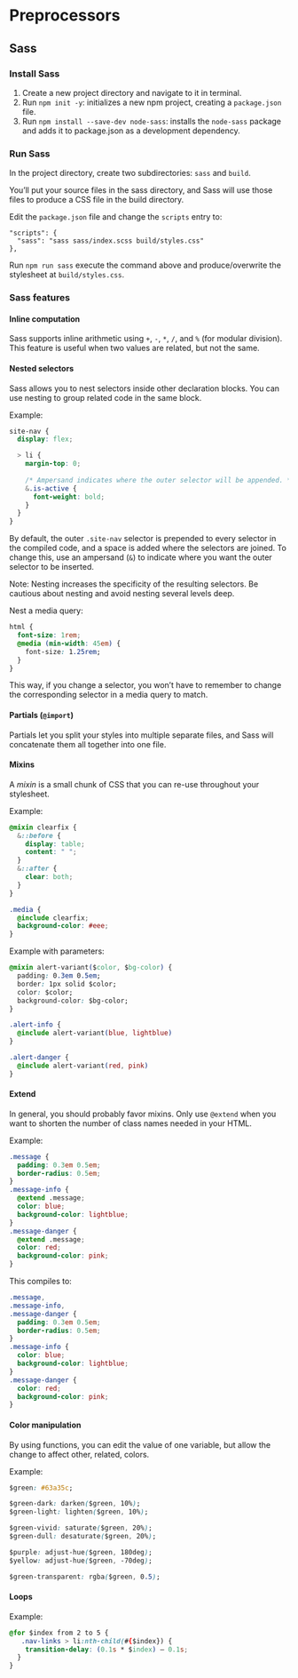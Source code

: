 # Preprocessors

## Sass

### Install Sass

1. Create a new project directory and navigate to it in terminal.
2. Run `npm init -y`: initializes a new npm project, creating a `package.json` file.
3. Run `npm install --save-dev node-sass`: installs the `node-sass` package and adds it to package.json as a development dependency.

### Run Sass

In the project directory, create two subdirectories: `sass` and `build`.

You’ll put your source files in the sass directory, and Sass will use those files to produce a CSS file in the build directory.

Edit the `package.json` file and change the `scripts` entry to:

```
"scripts": {
  "sass": "sass sass/index.scss build/styles.css"
},
```

Run `npm run sass` execute the command above and produce/overwrite the stylesheet at `build/styles.css`.

### Sass features

#### Inline computation

Sass supports inline arithmetic using `+`, `-`, `*`, `/`, and `%` (for modular division). This feature is useful when two values are related, but not the same.

#### Nested selectors

Sass allows you to nest selectors inside other declaration blocks. You can use nesting to group related code in the same block.

Example:

```css
site-nav {
  display: flex;

  > li {
    margin-top: 0;
    
    /* Ampersand indicates where the outer selector will be appended. */
    &.is-active {
      font-weight: bold;
    }
  }
}
```

By default, the outer `.site-nav` selector is prepended to every selector in the compiled code, and a space is added where the selectors are joined. To change this, use an ampersand (`&`) to indicate where you want the outer selector to be inserted.

Note: Nesting increases the specificity of the resulting selectors. Be cautious about nesting and avoid nesting several levels deep.

Nest a media query:

```css
html {
  font-size: 1rem;
  @media (min-width: 45em) {
    font-size: 1.25rem;
  }
}
```

This way, if you change a selector, you won’t have to remember to change the corresponding selector in a media query to match.

#### Partials (`@import`)

Partials let you split your styles into multiple separate files, and Sass will concatenate them all together into one file.

#### Mixins

A *mixin* is a small chunk of CSS that you can re-use throughout your stylesheet.

Example:

```css
@mixin clearfix {
  &::before {
    display: table;
    content: " ";
  }
  &::after {
    clear: both;
  }
}

.media {
  @include clearfix;
  background-color: #eee;
}
```

Example with parameters:

```css
@mixin alert-variant($color, $bg-color) {
  padding: 0.3em 0.5em;
  border: 1px solid $color;
  color: $color;
  background-color: $bg-color;
}

.alert-info {
  @include alert-variant(blue, lightblue)
}

.alert-danger {
  @include alert-variant(red, pink)
}
```

#### Extend

In general, you should probably favor mixins. Only use `@extend` when you want to shorten the number of class names needed in your HTML.

Example:

```css
.message {
  padding: 0.3em 0.5em;
  border-radius: 0.5em;
}
.message-info {
  @extend .message;
  color: blue;
  background-color: lightblue;
}
.message-danger {
  @extend .message;
  color: red;
  background-color: pink;
}
```

This compiles to:

```css
.message,
.message-info,
.message-danger {
  padding: 0.3em 0.5em;
  border-radius: 0.5em;
}
.message-info {
  color: blue;
  background-color: lightblue;
}
.message-danger {
  color: red;
  background-color: pink;
}
```

#### Color manipulation

By using functions, you can edit the value of one variable, but allow the change to affect other, related, colors.

Example:

```css
$green: #63a35c;

$green-dark: darken($green, 10%);
$green-light: lighten($green, 10%);

$green-vivid: saturate($green, 20%);
$green-dull: desaturate($green, 20%);

$purple: adjust-hue($green, 180deg);
$yellow: adjust-hue($green, -70deg);

$green-transparent: rgba($green, 0.5);
```

#### Loops

Example:

```css
@for $index from 2 to 5 {
   .nav-links > li:nth-child(#{$index}) {
    transition-delay: (0.1s * $index) – 0.1s;
  } 
}
```